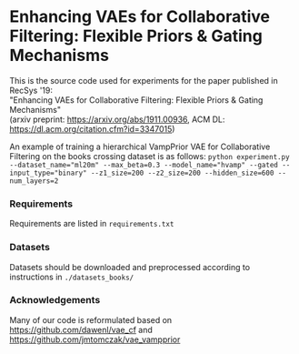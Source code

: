 # Enhancing VAEs for Collaborative Filtering: Flexible Priors & Gating Mechanisms
This is the source code used for experiments for the paper published in RecSys '19:  
"Enhancing VAEs for Collaborative Filtering: Flexible Priors & Gating Mechanisms"    
(arxiv preprint: https://arxiv.org/abs/1911.00936, ACM DL: https://dl.acm.org/citation.cfm?id=3347015)

An example of training a hierarchical VampPrior VAE for Collaborative Filtering on the books crossing dataset is as follows:
`python experiment.py  --dataset_name="ml20m" --max_beta=0.3 --model_name="hvamp" --gated --input_type="binary" --z1_size=200 --z2_size=200 --hidden_size=600 --num_layers=2`

### Requirements
Requirements are listed in `requirements.txt`

### Datasets
Datasets should be downloaded and preprocessed according to instructions in `./datasets_books/`

### Acknowledgements
Many of our code is reformulated based on https://github.com/dawenl/vae_cf and https://github.com/jmtomczak/vae_vampprior

